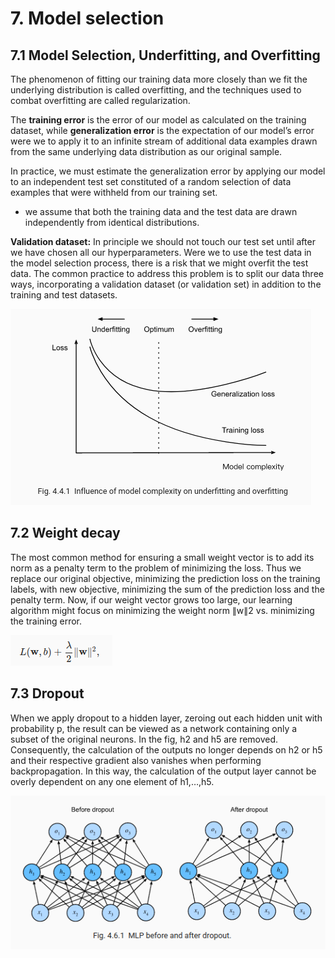 # 7. Model selection

## 7.1 Model Selection, Underfitting, and Overfitting
The phenomenon of fitting our training data more closely than we fit the underlying distribution is called overfitting, and the techniques used to combat overfitting are called regularization.

The **training error** is the error of our model as calculated on the training dataset, while **generalization error** is the expectation of our model’s error were we to apply it to an infinite stream of additional data examples drawn from the same underlying data distribution as our original sample.

In practice, we must estimate the generalization error by applying our model to an independent test set constituted of a random selection of data examples that were withheld from our training set.

* we assume that both the training data and the test data are drawn independently from identical distributions.

**Validation dataset:** In principle we should not touch our test set until after we have chosen all our hyperparameters. Were we to use the test data in the model selection process, there is a risk that we might overfit the test data. The common practice to address this problem is to split our data three ways, incorporating a validation dataset (or validation set) in addition to the training and test datasets.

![](imgs/uo.png)

## 7.2 Weight decay

The most common method for ensuring a small weight vector is to add its norm as a penalty term to the problem of minimizing the loss. Thus we replace our original objective, minimizing the prediction loss on the training labels, with new objective, minimizing the sum of the prediction loss and the penalty term. Now, if our weight vector grows too large, our learning algorithm might focus on minimizing the weight norm ∥w∥2 vs. minimizing the training error.

![](imgs/wd.png)

## 7.3 Dropout

When we apply dropout to a hidden layer, zeroing out each hidden unit with probability p, the result can be viewed as a network containing only a subset of the original neurons. In the fig, h2 and h5 are removed. Consequently, the calculation of the outputs no longer depends on h2 or h5 and their respective gradient also vanishes when performing backpropagation. In this way, the calculation of the output layer cannot be overly dependent on any one element of h1,…,h5.

![](imgs/dp.png)
